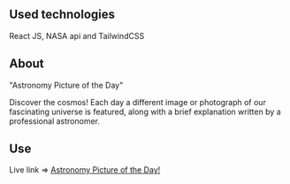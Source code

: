## Used technologies
React JS, NASA api and TailwindCSS

## About
"Astronomy Picture of the Day"

Discover the cosmos! Each day a different image or photograph of our fascinating universe is featured, along with a brief explanation written by a professional astronomer.

## Use

Live link => [Astronomy Picture of the Day!](https://nasaapodprojectapp.netlify.app/)
